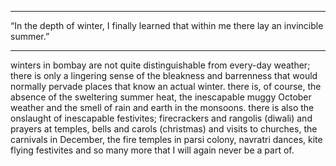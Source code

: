 
---

“In the depth of winter, I finally learned that within me there lay an invincible summer.”

---

winters in bombay are not quite distinguishable from every-day weather; there is only a lingering sense of the bleakness and barrenness that would normally pervade places that know an actual winter. there is, of course, the absence of the sweltering summer heat, the inescapable muggy October weather and the smell of rain and earth in the monsoons. there is also the onslaught of inescapable festivites; firecrackers and rangolis (diwali) and prayers at temples, bells and carols (christmas) and visits to churches, the carnivals in December, the fire temples in parsi colony, navratri dances, kite flying festivites and so many more that I will again never be a part of.

